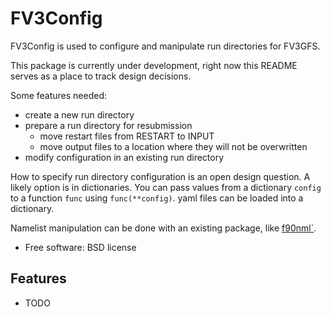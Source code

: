 FV3Config
=========


FV3Config is used to configure and manipulate run directories for FV3GFS.

This package is currently under development, right now this README serves as a place
to track design decisions.

Some features needed:

* create a new run directory
* prepare a run directory for resubmission
    * move restart files from RESTART to INPUT
    * move output files to a location where they will not be overwritten
* modify configuration in an existing run directory

How to specify run directory configuration is an open design question. A likely
option is in dictionaries. You can pass values from a dictionary `config` to a
function `func` using `func(**config)`. yaml files can be loaded into a dictionary.

Namelist manipulation can be done with an existing package, like
[f90nml`](https://github.com/marshallward/f90nml).


* Free software: BSD license


Features
--------

* TODO
